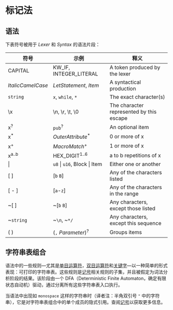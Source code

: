 # 标记法

## 语法

下表符号被用于 *Lexer* 和 *Syntax* 的语法片段：

| 符号          | 示例                      | 释义                                   |
|-------------------|-------------------------------|-------------------------------------------|
| CAPITAL           | KW_IF, INTEGER_LITERAL        | A token produced by the lexer             |
| _ItalicCamelCase_ | _LetStatement_, _Item_        | A syntactical production                  |
| `string`          | `x`, `while`, `*`             | The exact character(s)                    |
| \\x               | \\n, \\r, \\t, \\0            | The character represented by this escape  |
| x<sup>?</sup>     | `pub`<sup>?</sup>             | An optional item                          |
| x<sup>\*</sup>    | _OuterAttribute_<sup>\*</sup> | 0 or more of x                            |
| x<sup>+</sup>     |  _MacroMatch_<sup>+</sup>     | 1 or more of x                            |
| x<sup>a..b</sup>  | HEX_DIGIT<sup>1..6</sup>      | a to b repetitions of x                   |
| \|                | `u8` \| `u16`, Block \| Item  | Either one or another                     |
| [ ]               | [`b` `B`]                     | Any of the characters listed              |
| [ - ]             | [`a`-`z`]                     | Any of the characters in the range        |
| ~[ ]              | ~[`b` `B`]                    | Any characters, except those listed       |
| ~`string`         | ~`\n`, ~`*/`                  | Any characters, except this sequence      |
| ( )               | (`,` _Parameter_)<sup>?</sup> | Groups items                              |

## 字符串表组合

语法中的一些规则&mdash;尤其是[单目运算符][unary operators]，[双目运算符][binary
operators]和[关键字][keywords]&mdash;以一种简单的形式表现：可打印的字符串表。这些规则是[记号][tokens]相关规则的子集，并且被假定为词法分析阶段的结果。该阶段由一个 DFA（Deterministic Finite
Automaton，确定有限状态自动机）驱动，通过分离所有这些字符串表入口执行。

当语法中出现如 `monospace` 这样的字符串时（译者注：半角双引号 `"` 中的字符串），它是对字符串表组合中的单个成员的隐式引用。查阅[记号][tokens]以获取更多信息。

[binary operators]: expressions/operator-expr.md#arithmetic-and-logical-binary-operators
[keywords]: keywords.md
[tokens]: tokens.md
[unary operators]: expressions/operator-expr.md#borrow-operators
